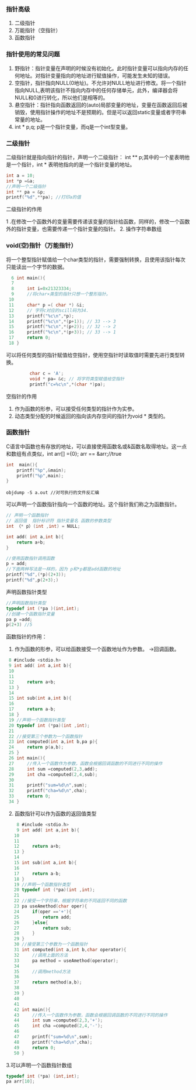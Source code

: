 ### 指针高级
1. 二级指针
2. 万能指针（空指针）
3.  函数指针

### 指针使用的常见问题
1. 野指针：指针变量在声明的时候没有初始化。此时指针变量可以指向内存的任何地址。对指针变量指向的地址进行赋值操作，可能发生未知的错误。
2. 空指针，指针指向NULL(0地址)。不允许对NULL地址进行修改。将一个指针指向NULL,表明该指针不指向内存中的任何存储单元，此外，编译器会将NULL和0进行转化，所以他们是相等的。
3.  悬空指针：指针指向函数返回的(auto)局部变量的地址，变量在函数返回后被销毁，使用指针操作的地址不是预期的。但是可以返回static变量或者字符串常量的地址。
4. int * p,q;  p是一个指针变量，而q是一个int型变量。
### 二级指针

二级指针就是指向指针的指针，声明一个二级指针：
int ** p;其中的一个星表明他是一个指针，int * 表明他指向的是一个指针变量的地址。
```c
int a = 10;
int *p =&a;
//声明一个二级指针
int ** pa = &p;
printf("%d",**pa); //打印a的值
```
二级指针的作用

1 .在修改一个函数外的变量需要传递该变量的指针给函数，同样的，修改一个函数外的指针变量，也需要传递一个指针变量的指针。
2. 操作字符串数组

### void(空)指针（万能指针）

将一个整型指针赋值给一个char类型的指针，需要强制转换，且使用该指针每次只能读出一个字节的数据。
```c
  6 int main(){
  7 
  8     int i=0x21323334;
  9     //将char×类型的指针只想一个整形指针。
 10 
 11     char* p =( char *) &i;
 12     // 字符c对应的scill码为34.
 13     printf("%c\n",*p);
 14     printf("%c\n",*(p+1)); // 33 --> 3
 15     printf("%c\n",*(p+2)); // 32 --> 2
 16     printf("%c\n",*(p+3)); // 33 --> 1
 17     return 0;
 18 }
```
可以将任何类型的指针赋值给空指针，使用空指针时读取值时需要先进行类型转换。

```c
         char c = 'A';
         void * pa= &c; // 将字符类型赋值给空指针
         printf("c=%c\n",*(char *)pa);
```
空指针的作用
 1. 作为函数的形参，可以接受任何类型的指针作为实参。
 2. 动态类型分配的时候返回的指向该内存空间的指针为void * 类型的。
 
 
### 函数指针

C语言中函数也有存放的地址，可以直接使用函数名或&函数名取得地址。这一点和数组有点类似，int arr[] ={0}; arr == &arr;//true

```c
int  main(){
    printf("%p",&main);
    printf("%p",main);
}
```

```shell
objdump -S a.out //对可执行的文件反汇编
```
可以声明一个函数指针指向一个函数的地址。这个指针我们称之为函数指针。

```c
// 声明一个函数指针
// 返回值  指针标识符 指针变量名 函数的参数类型
int （* p）(int ,int) = NULL;

int add( int a,int b){
    return a+b;
}

//使用函数指针调用函数
p = add;
//下面两种写法是一样的，因为 p和*p都是add函数的地址
printf("%d",(*p)(2+3));
printf("%d",p(2+3);)
```

声明函数指针类型

```c
//声明函数指针类型
typedef int (*pa )(int,int);
//创建一个函数指针变量
pa p =add;
p(2+3) //5
```
函数指针的作用：
1. 作为函数的形参，可以给函数接受一个函数地址作为参数。 ->回调函数。

```c
 8 #include <stdio.h>
 9 int add( int a,int b){
 10 
 11 
 12     return a+b;
 13 }
 14 
 15 int sub(int a,int b){
 16 
 17     return a-b;
 18 }
 19 //声明一个函数指针类型
 20 typedef int (*pa)(int ,int);
 21 
 22 //接受第三个参数为一个函数指针
 23 int computed(int a,int b,pa p){
 24     return p(a,b);
 25 }
 26 int main(){
 27     //传入一个函数作为参数，函数会根据回调函数的不同进行不同的操作
 28     int sum =computed(2,3,add);
 29     int cha =computed(2,4,sub);
 30 
 31     printf("sum=%d\n",sum);
 32     printf("cha=%d\n",cha);
 33     return 0;
 34 }
```
2. 函数指针可以作为函数的返回值类型

```c
    8 #include <stdio.h>
    9 int add( int a,int b){
   10 
   11 
   12     return a+b;
   13 }
   14 
   15 int sub(int a,int b){
   16 
   17     return a-b;
   18 }
   19 //声明一个函数指针类型
   20 typedef int (*pa)(int ,int);
   21 
   22 //接受一个字符串，根据字符串的不同返回不同的函数
   23 pa useAmethod(char oper){
   24     if(oper =='+'){
   25         return add;
   26     }else{
   27         return sub;
   28     }
   29 }
   30 //接受第三个参数为一个函数指针
   31 int computed(int a,int b,char operator){
   32     //调用上面的方法
   33     pa method = useAmethod(operator);
   34 
   35     //调用method方法
   36 
   37     return method(a,b);
   38 
   39 }
   40 
   41 
   42 int main(){
   43     //传入一个函数作为参数，函数会根据回调函数的不同进行不同的操作
   44     int sum =computed(2,3,'+');
   45     int cha =computed(2,4,'-');
   46 
   47     printf("sum=%d\n",sum);
   48     printf("cha=%d\n",cha);
   49     return 0;
   50 }
```
3.可以声明一个函数指针数组

```c
typedef int (*pa) (int,int);
pa arr[10]; 
```





